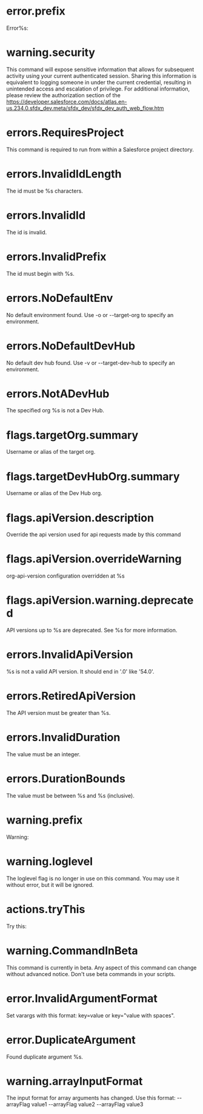 # error.prefix

Error%s:

# warning.security

This command will expose sensitive information that allows for subsequent activity using your current authenticated session. Sharing this information is equivalent to logging someone in under the current credential, resulting in unintended access and escalation of privilege. For additional information, please review the authorization section of the <https://developer.salesforce.com/docs/atlas.en-us.234.0.sfdx_dev.meta/sfdx_dev/sfdx_dev_auth_web_flow.htm>

# errors.RequiresProject

This command is required to run from within a Salesforce project directory.

# errors.InvalidIdLength

The id must be %s characters.

# errors.InvalidId

The id is invalid.

# errors.InvalidPrefix

The id must begin with %s.

# errors.NoDefaultEnv

No default environment found. Use -o or --target-org to specify an environment.

# errors.NoDefaultDevHub

No default dev hub found. Use -v or --target-dev-hub to specify an environment.

# errors.NotADevHub

The specified org %s is not a Dev Hub.

# flags.targetOrg.summary

Username or alias of the target org.

# flags.targetDevHubOrg.summary

Username or alias of the Dev Hub org.

# flags.apiVersion.description

Override the api version used for api requests made by this command

# flags.apiVersion.overrideWarning

org-api-version configuration overridden at %s

# flags.apiVersion.warning.deprecated

API versions up to %s are deprecated. See %s for more information.

# errors.InvalidApiVersion

%s is not a valid API version. It should end in '.0' like '54.0'.

# errors.RetiredApiVersion

The API version must be greater than %s.

# errors.InvalidDuration

The value must be an integer.

# errors.DurationBounds

The value must be between %s and %s (inclusive).

# warning.prefix

Warning:

# warning.loglevel

The loglevel flag is no longer in use on this command. You may use it without error, but it will be ignored.

# actions.tryThis

Try this:

# warning.CommandInBeta

This command is currently in beta. Any aspect of this command can change without advanced notice. Don't use beta commands in your scripts.

# error.InvalidArgumentFormat

Set varargs with this format: key=value or key="value with spaces".

# error.DuplicateArgument

Found duplicate argument %s.

# warning.arrayInputFormat

The input format for array arguments has changed. Use this format: --arrayFlag value1 --arrayFlag value2 --arrayFlag value3
